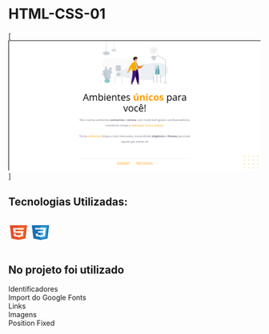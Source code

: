 # HTML-CSS-01
[<img src="img/HTML-CSS-01.png" alt="imagem da página HTML com CSS 1">]
## Tecnologias Utilizadas:
<div style="display: inline_block"><br>
  <img align="center" alt="HTML" height="30" width="40" src="https://raw.githubusercontent.com/devicons/devicon/master/icons/html5/html5-original.svg">
  <img align="center" alt="CSS" height="30" width="40" src="https://raw.githubusercontent.com/devicons/devicon/master/icons/css3/css3-original.svg">
</div><br>

## No projeto foi utilizado<br>
Identificadores<br>
Import do Google Fonts<br>
Links<br>
Imagens<br>
Position Fixed<br>
